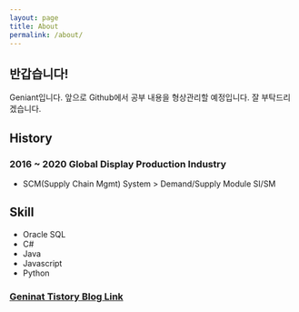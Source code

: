 ```yaml
---
layout: page
title: About
permalink: /about/
---
```


## 반갑습니다!

Geniant입니다.
앞으로 Github에서 공부 내용을 형상관리할 예정입니다.
잘 부탁드리겠습니다.



## History
### 2016 ~ 2020 Global Display Production Industry
+ SCM(Supply Chain Mgmt) System > Demand/Supply Module SI/SM


## Skill
+ Oracle SQL
+ C#
+ Java
+ Javascript
+ Python

### [Geninat Tistory Blog Link](https://geniant.co.kr/)